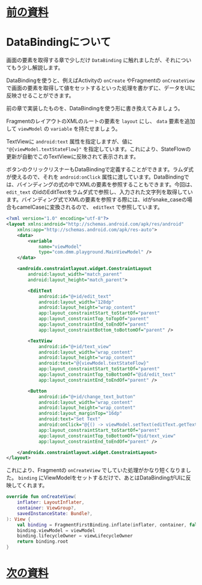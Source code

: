 # [前の資料](./08-ViewModelについて.md)
# DataBindingについて

画面の要素を取得する章で少しだけ `DataBinding` に触れましたが、それについてもう少し解説します。

DataBindingを使うと、例えばActivityの `onCreate` やFragmentの `onCreateView` で画面の要素を取得して値をセットするといった処理を書かずに、データをUIに反映させることができます。

前の章で実装したものを、DataBindingを使う形に書き換えてみましょう。

FragmentのレイアウトのXMLのルートの要素を `layout` にし、 `data` 要素を追加して `viewModel` の `variable` を持たせましょう。

TextViewに `android:text` 属性を指定しますが、値に `"@{viewModel.textStateFlow}"` を指定しています。これにより、StateFlowの更新が自動でこのTextViewに反映されて表示されます。

ボタンのクリックリスナーもDataBindingで定義することができます。ラムダ式が使えるので、それを `android:onClick` 属性に渡しています。DataBindingでは、バインディングの式の中でXMLの要素を参照することもできます。今回は、 `edit_text` のidのEditTextをラムダ式で参照し、入力された文字列を取得しています。バインディング式でXMLの要素を参照する際には、idがsnake_caseの場合もcamelCaseに変換されるので、 `editText` で参照しています。

```xml
<?xml version="1.0" encoding="utf-8"?>
<layout xmlns:android="http://schemas.android.com/apk/res/android"
    xmlns:app="http://schemas.android.com/apk/res-auto">
    <data>
        <variable
            name="viewModel"
            type="com.dmm.playground.MainViewModel" />
    </data>

    <androidx.constraintlayout.widget.ConstraintLayout
        android:layout_width="match_parent"
        android:layout_height="match_parent">

        <EditText
            android:id="@+id/edit_text"
            android:layout_width="128dp"
            android:layout_height="wrap_content"
            app:layout_constraintStart_toStartOf="parent"
            app:layout_constraintTop_toTopOf="parent"
            app:layout_constraintEnd_toEndOf="parent"
            app:layout_constraintBottom_toBottomOf="parent" />

        <TextView
            android:id="@+id/text_view"
            android:layout_width="wrap_content"
            android:layout_height="wrap_content"
            android:text="@{viewModel.textStateFlow}"
            app:layout_constraintStart_toStartOf="parent"
            app:layout_constraintTop_toBottomOf="@id/edit_text"
            app:layout_constraintEnd_toEndOf="parent" />

        <Button
            android:id="@+id/change_text_button"
            android:layout_width="wrap_content"
            android:layout_height="wrap_content"
            android:layout_marginTop="16dp"
            android:text="Set Text"
            android:onClick="@{() -> viewModel.setText(editText.getText().toString())}"
            app:layout_constraintStart_toStartOf="parent"
            app:layout_constraintTop_toBottomOf="@id/text_view"
            app:layout_constraintEnd_toEndOf="parent" />

    </androidx.constraintlayout.widget.ConstraintLayout>
</layout>
```

これにより、Fragmentの `onCreateView` でしていた処理がかなり短くなりました。 `binding` にViewModelをセットするだけで、あとはDataBindingがUIに反映してくれます。

```kotlin
override fun onCreateView(
    inflater: LayoutInflater,
    container: ViewGroup?,
    savedInstanceState: Bundle?,
): View {
    val binding = FragmentFirstBinding.inflate(inflater, container, false)
    binding.viewModel = viewModel
    binding.lifecycleOwner = viewLifecycleOwner
    return binding.root
}
```

# [次の資料](./10-Activityの画面遷移について.md)
